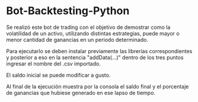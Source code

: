 # Bot-Backtesting-Python
Se realizó este bot de trading con el objetivo de demostrar como la volatilidad de un activo, utilizando distintas estrategias, puede mayor o menor cantidad de ganancias en un periodo determinado.

Para ejecutarlo se deben instalar previamente las librerías correspondientes y posterior a eso en la sentencia "addData(...)" dentro de los tres puntos ingresar el nombre del .csv importado.

El saldo inicial se puede modificar a gusto.

Al final de la ejecución muestra por la consola el saldo final y el porcentaje de ganancias que hubiese generado en ese lapso de tiempo.


